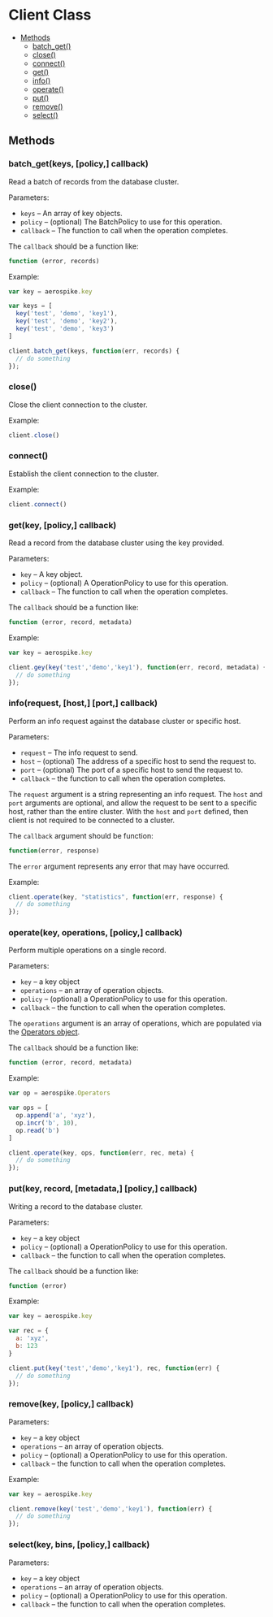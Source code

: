 # Client Class

- [Methods](#methods)
	- [batch_get()](#batch_get)
	- [close()](#close)
	- [connect()](#connect)
	- [get()](#get)
	- [info()](#info)
	- [operate()](#operate)
	- [put()](#put)
	- [remove()](#remove)
	- [select()](#select)


<a name="methods"></a>
## Methods



<a name="batch_get"></a>
### batch_get(keys, [policy,] callback)

Read a batch of records from the database cluster.

Parameters:

- `keys` – An array of key objects.
- `policy` – (optional) The BatchPolicy to use for this operation.
- `callback` – The function to call when the operation completes.

The `callback` should be a function like:

```js
function (error, records)
```

Example:
```js
var key = aerospike.key

var keys = [
  key('test', 'demo', 'key1'),
  key('test', 'demo', 'key2'),
  key('test', 'demo', 'key3')
]

client.batch_get(keys, function(err, records) {
  // do something
});
```

<a name="close"></a>
### close()

Close the client connection to the cluster.

Example:
```js
client.close()
```


<a name="connect"></a>
### connect()

Establish the client connection to the cluster.

Example:
```js
client.connect()
```


<a name="get"></a>
### get(key, [policy,] callback)

Read a record from the database cluster using the key provided.

Parameters:

- `key` – A key object.
- `policy` – (optional) A OperationPolicy to use for this operation.
- `callback` – The function to call when the operation completes.

The `callback` should be a function like:

```js
function (error, record, metadata)
```

Example:
```js
var key = aerospike.key

client.gey(key('test','demo','key1'), function(err, record, metadata) {
  // do something
});
```


<a name="info"></a>
### info(request, [host,] [port,] callback)

Perform an info request against the database cluster or specific host.

Parameters:

- `request` – The info request to send.
- `host` – (optional) The address of a specific host to send the request to.
- `port` – (optional) The port of a specific host to send the request to.
- `callback` – the function to call when the operation completes.

The `request` argument is a string representing an info request. The `host` and `port` arguments are optional, and allow the request to be sent to a specific host, rather than the entire cluster. With the `host` and `port` defined, then client is not required to be connected to a cluster.

The `callback` argument should be function:

```js
function(error, response)
```

The `error` argument represents any error that may have occurred. 

Example:
```js
client.operate(key, "statistics", function(err, response) {
  // do something
});
```


<a name="operate"></a>
### operate(key, operations, [policy,] callback)

Perform multiple operations on a single record. 

Parameters:

- `key` – a key object
- `operations` – an array of operation objects.
- `policy` – (optional) a OperationPolicy to use for this operation.
- `callback` – the function to call when the operation completes.

The `operations` argument is an array of operations, which are populated via the [Operators object](operators.md). 

The `callback` should be a function like:

```js
function (error, record, metadata)
```

Example:

```js
var op = aerospike.Operators

var ops = [
  op.append('a', 'xyz'),
  op.incr('b', 10),
  op.read('b')
]

client.operate(key, ops, function(err, rec, meta) {
  // do something
});
```


<a name="put"></a>
### put(key, record, [metadata,] [policy,] callback)

Writing a record to the database cluster.

Parameters:

- `key` – a key object
- `policy` – (optional) a OperationPolicy to use for this operation.
- `callback` – the function to call when the operation completes.

The `callback` should be a function like:

```js
function (error)
```

Example:
```js
var key = aerospike.key

var rec = {
  a: 'xyz',
  b: 123
}

client.put(key('test','demo','key1'), rec, function(err) {
  // do something
});
```

<a name="remove"></a>
### remove(key, [policy,] callback)

Parameters:

- `key` – a key object
- `operations` – an array of operation objects.
- `policy` – (optional) a OperationPolicy to use for this operation.
- `callback` – the function to call when the operation completes.

Example:
```js
var key = aerospike.key

client.remove(key('test','demo','key1'), function(err) {
  // do something
});
```


<a name="select"></a>
### select(key, bins, [policy,] callback)

Parameters:

- `key` – a key object
- `operations` – an array of operation objects.
- `policy` – (optional) a OperationPolicy to use for this operation.
- `callback` – the function to call when the operation completes.

